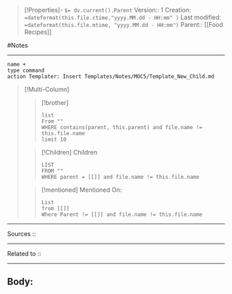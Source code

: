 

>[!Properties]- `$= dv.current().Parent` 
>Version:: 1
>Creation: `=dateformat(this.file.ctime,"yyyy.MM.dd - HH:mm" )`
>Last modified:  `=dateformat(this.file.mtime, "yyyy.MM.dd - HH:mm")`
>Parent:: [[Food Recipes]]

#Notes 
***
```button
name +
type command
action Templater: Insert Templates/Notes/MOC5/Template_New_Child.md

```
>[!Multi-Column]
>>[!brother]
>>```dataview
>>list
>>From ""
>>WHERE contains(parent, this.parent) and file.name != this.file.name
>>limit 10
>>```
>
>>[!Children] Children 
>>```dataview
>>LIST 
>>FROM "" 
>>WHERE parent = [[]] and file.name != this.file.name
>>```
>
>>[!mentioned] Mentioned On:
>>```dataview
>>List 
>>from [[]]
>>Where Parent != [[]] and file.name != this.file.name
>>```
>>

***
Sources :: 
***
Related to ::
***
## Body:







